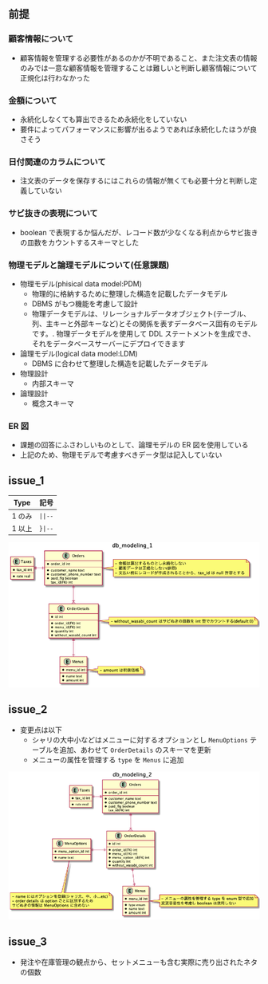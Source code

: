 ## 前提

### 顧客情報について

- 顧客情報を管理する必要性があるのかが不明であること、また注文表の情報のみでは一意な顧客情報を管理することは難しいと判断し顧客情報について正規化は行わなかった

### 金額について

- 永続化しなくても算出できるため永続化をしていない
- 要件によってパフォーマンスに影響が出るようであれば永続化したほうが良さそう

### 日付関連のカラムについて

- 注文表のデータを保存するにはこれらの情報が無くても必要十分と判断し定義していない

### サビ抜きの表現について

- boolean で表現するか悩んだが、レコード数が少なくなる利点からサビ抜きの皿数をカウントするスキーマとした

### 物理モデルと論理モデルについて(任意課題)

- 物理モデル(phisical data model:PDM)
  - 物理的に格納するために整理した構造を記載したデータモデル
  - DBMS がもつ機能を考慮して設計
  - 物理データモデルは、リレーショナルデータオブジェクト(テーブル、列、主キーと外部キーなど)とその関係を表すデータベース固有のモデルです。. 物理データモデルを使用して DDL ステートメントを生成でき、それをデータベースサーバーにデプロイできます
- 論理モデル(logical data model:LDM)
  - DBMS に合わせて整理した構造を記載したデータモデル
- 物理設計
  - 内部スキーマ
- 論理設計
  - 概念スキーマ

### ER 図

- 課題の回答にふさわしいものとして、論理モデルの ER 図を使用している
- 上記のため、物理モデルで考慮すべきデータ型は記入していない

## issue_1

| Type   | 記号     |
| ------ | -------- |
| 1 のみ | `\|\|--` |
| 1 以上 | `}\|--`  |

![ERD](issues_1/db_modeling_1.png)

## issue_2

- 変更点は以下
  - シャリの大中小などはメニューに対するオプションとし `MenuOptions` テーブルを追加、あわせて `OrderDetails` のスキーマを更新
  - メニューの属性を管理する `type` を `Menus` に追加

![ERD](issues_2/db_modeling_2.png)

## issue_3

- 発注や在庫管理の観点から、セットメニューも含む実際に売り出されたネタの個数

